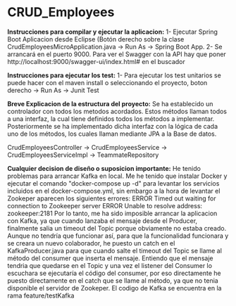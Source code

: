 # CRUD_Employees
**Instrucciones para compilar y ejecutar la aplicacion:**
  1- Ejecutar Spring Boot Aplicacion desde Eclipse (Botón derecho sobre la clase CrudEmployeesMicroApplication.java -> Run As -> Spring Boot App.
  2- Se arrancará en el puerto 9000. Para ver el Swagger con la API hay que poner http://localhost:9000/swagger-ui/index.html# en el buscador

**Instrucciones para ejecutar los test:**
  1- Para ejecutar los test unitarios se puede hacer con el maven install o seleccionando el proyecto, boton derecho -> Run As -> Junit Test 

**Breve Explicacion de la estructura del proyecto:**
  Se ha establecido un controlador con todos los metodos acordados. Estos métodos llaman todos a una interfaz, la cual tiene definidos todos los métodos a implementar.
  Posteriormente se ha implementado dicha interfaz con la lógica de cada uno de los métodos, los cuales llaman mediante JPA a la Base de datos.

   CrudEmployeesController -> CrudEmployeesService -> CrudEmployeesServiceImpl -> TeammateRepository

**Cualquier decision de diseño o suposicion importante:**
  He tenido problemas para arrancar Kafka en local. Me he tenido que instalar Docker y ejecutar el comando "docker-compose up -d" para levantar los servicios
  incluidos en el docker-compose.yml, sin embargo a la hora de levantar el Zookeper aparecen los siguientes errores:
            ERROR Timed out waiting for connection to Zookeeper server
            ERROR Unable to resolve address: zookeeper:2181 
  Por lo tanto, me ha sido imposible arrancar la aplicacion con Kafka, ya que cuando lanzaba el mensaje desde el Producer, finalmente salia un timeout del Topic porque obviamente no estaba creado.
  Aunque no tendría que funcionar así, para que la funcionalidad funcionara y se creara un nuevo colaborador, he puesto un catch en el KafkaProducer.java para que cuando salte el timeout del Topic se llame al método del consumer que inserta el mensaje.
  Entiendo que el mensaje tendria que quedarse en el Topic y una vez el listener del Consumer lo escuchara se ejecutaría el código del consumer, por eso directamente he puesto directamente en el catch que se llame al método, ya que no tenia 
  disponible el servidor de Zookeper.
  El codigo de Kafka se encuentra en la rama feature/testKafka

